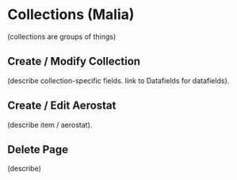 # Collections (Malia)
(collections are groups of things)

## Create / Modify Collection 
(describe collection-specific fields. link to Datafields for datafields).

## Create / Edit Aerostat
(describe item / aerostat).

## Delete Page
(describe)
